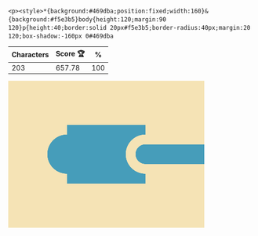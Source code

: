 `<p><style>*{background:#469dba;position:fixed;width:160}&{background:#f5e3b5}body{height:120;margin:90 120}p{height:40;border:solid 20px#f5e3b5;border-radius:40px;margin:20 120;box-shadow:-160px 0#469dba`

| Characters | Score 🏆 | %   |
| ---------- | -------- | --- |
| 203        | 657.78   | 100 |

![](/2025/Apr2025/03/20250403.png)
